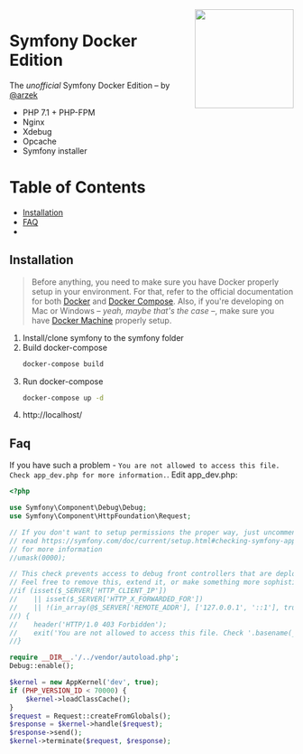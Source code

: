<img align="right" width="175px" src="https://camo.githubusercontent.com/7e57ebd8fa0125653e3b41c87fc4d3a6b61964fc/687474703a2f2f692e696d6775722e636f6d2f7663355a56714c2e706e673f32" />

Symfony Docker Edition 
========================

The *unofficial* Symfony Docker Edition – by [@arzek](https://github.com/arzek)

- PHP 7.1 + PHP-FPM
- Nginx
- Xdebug
- Opcache
- Symfony installer

Table of Contents
==================
- [Installation](#installation)
- [FAQ](#faq)
- 
## Installation

> Before anything, you need to make sure you have Docker properly setup in your environment. For that, refer to the official documentation for both [Docker](https://docs.docker.com/) and [Docker Compose](https://docs.docker.com/compose/). Also, if you're developing on Mac or Windows – *yeah, maybe that's the case* –, make sure you have [Docker Machine](https://docs.docker.com/machine/) properly setup.

1. Install/clone symfony to the symfony folder
2. Build docker-compose
    ```bash
    docker-compose build
    ```
3. Run docker-compose 
    ```bash
    docker-compose up -d
    ```
4. http://localhost/

## Faq
If you have such a problem - `You are not allowed to access this file. Check app_dev.php for more information.`.
Edit app_dev.php:
```php
<?php

use Symfony\Component\Debug\Debug;
use Symfony\Component\HttpFoundation\Request;

// If you don't want to setup permissions the proper way, just uncomment the following PHP line
// read https://symfony.com/doc/current/setup.html#checking-symfony-application-configuration-and-setup
// for more information
//umask(0000);

// This check prevents access to debug front controllers that are deployed by accident to production servers.
// Feel free to remove this, extend it, or make something more sophisticated.
//if (isset($_SERVER['HTTP_CLIENT_IP'])
//    || isset($_SERVER['HTTP_X_FORWARDED_FOR'])
//    || !(in_array(@$_SERVER['REMOTE_ADDR'], ['127.0.0.1', '::1'], true) || PHP_SAPI === 'cli-server')
//) {
//    header('HTTP/1.0 403 Forbidden');
//    exit('You are not allowed to access this file. Check '.basename(__FILE__).' for more information.');
//}

require __DIR__.'/../vendor/autoload.php';
Debug::enable();

$kernel = new AppKernel('dev', true);
if (PHP_VERSION_ID < 70000) {
    $kernel->loadClassCache();
}
$request = Request::createFromGlobals();
$response = $kernel->handle($request);
$response->send();
$kernel->terminate($request, $response);

```

